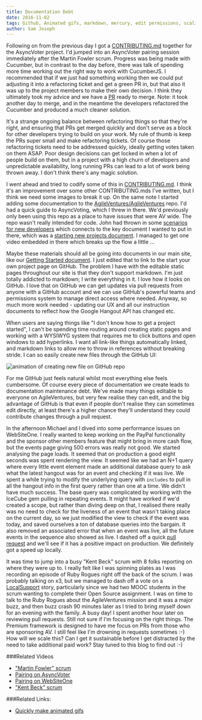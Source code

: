 ```yaml
---
title: Documentation Debt
date: 2016-11-02
tags: Github, Animated gifs, markdown, mercury, edit permissions, scaling, includes, activerecord, n+1
author: Sam Joseph
---
```


Following on from the previous day I got a [CONTRIBUTING.md](https://github.com/AgileVentures/AsyncVoter/blob/master/CONTRIBUTING.md) together for the AsyncVoter project.  I'd jumped into an AsyncVoter pairing session immediately after the Martin Fowler scrum.  Progress was being made with Cucumber, but in contrast to the day before, there was talk of spending more time working out the right way to work with CucumberJS.  I recommended that if we just had something working then we could put adjusting it into a refactoring ticket and get a green PR in, but that also it was up to the project members to make their own decision.  I think they ultimately took my advice and we have a [PR](https://github.com/AgileVentures/AsyncVoter/pull/40) ready to merge.  Note: it took another day to merge, and in the meantime the developers refactored the Cucumber and produced a much cleaner solution.

It's a strange ongoing balance between refactoring things so that they're right, and ensuring that PRs get merged quickly and don't serve as a block for other developers trying to build on your work.  My rule of thumb is keep the PRs super small and make refactoring tickets.  Of course those refactoring tickets need to be addressed quickly, ideally getting votes taken on them ASAP.  Poor design decisions can get locked in when a lot of people build on them, but in a project with a high churn of developers and unpredictable availability, long running PRs can lead to a lot of work being thrown away.  I don't think there's any magic solution.

I went ahead and tried to codify some of this in [CONTRIBUTING.md](https://github.com/AgileVentures/AsyncVoter/blob/master/CONTRIBUTING.md).  I think it's an improvement over some other CONTRIBUTING.mds I've written, but I think we need some images to break it up.  On the same note I started adding some documentation to the [AgileVentures/AgileVentures](https://github.com/AgileVentures/AgileVentures) repo.  I'd had a quick guide to AsyncVoting, which I threw in there.  We'd previously only been using this repo as a place to have issues that were AV wide.  The repo wasn't really intended for code.  John had thrown in some [scenarios for new developers](https://github.com/AgileVentures/AgileVentures/blob/master/features/new_developer.feature) which connects to the key document I wanted to put in there, which was a [starting new projects document](https://github.com/AgileVentures/AgileVentures/blob/master/STARTING_A_NEW_PROJECT.md).  I managed to get one video embedded in there which breaks up the flow a little ...

Maybe these materials should all be going into documents in our main site, like our [Getting Started document](http://www.agileventures.org/getting-started).  I just edited that to link to the start your own project page on GitHub.  The problem I have with the editable static pages throughout our site is that they don't support markdown.  I'm just totally addicted to markdown; I write everything in it.  I love how it looks on GitHub.  I love that on GitHub we can get updates via pull requests from anyone with a GitHub account and we can use GitHub's powerful teams and permissions system to manage direct access where needed.  Anyway, so much more work needed - updating our UX and all our instruction documents to reflect how the Google Hangout API has changed etc.

When users are saying things like "I don't know how to get a project started", I can't be spending time routing around creating static pages and working with a WYSIWYG system that requires me to click buttons and open windows to add hyperlinks.  I want all link-like things automatically linked, and markdown links to allow me to throw in references without breaking stride.  I can so easily create new files through the GitHub UI:

![animation of creating new file on GitHub repo](https://www.dropbox.com/s/c9nywqbxw638mw9/Screencast-2016.11.02-22.17.gif?dl=1)

For me GitHub just feels natural whilst most everything else feels cumbersome.  Of course every piece of documentation we create leads to documentation maintenance debt.  We've made many things editable to everyone on AgileVentures, but very few realise they can edit, and the big advantage of GitHub is that even if people don't realise they can sometimes edit directly, at least there's a higher chance they'll understand they could contribute changes through a pull request.

In the afternoon Michael and I dived into some performance issues on WebSiteOne.  I really wanted to keep working on the PayPal functionality and the sponsor other members feature that might bring in more cash flow, but the events page giving 500 errors was really not good.  We started analysing the page loads.  It seemed that on production a good eight seconds was spent rendering the view.  It seemed like we had an N+1 query where every little event element made an additional database query to ask what the latest hangout was for an event and checking if it was live.  We spent a while trying to modify the underlying query with `includes` to pull in all the hangout info in the first query rather than one at a time.  We didn't have much success.  The base query was complicated by working with the IceCube gem pulling in repeating events.  It might have worked if we'd created a scope, but rather than diving deep on that, I realised there really was no need to check for the liveness of an event that wasn't taking place on the current day, so we just modified the view to check if the event was today, and saved ourselves a ton of database queries into the bargain.  It also removed an associated error that when an event was live, all the future events in the sequence also showed as live.  I dashed off a quick [pull request](https://github.com/AgileVentures/WebsiteOne/pull/1378) and we'll see if it has a positive impact on production.  We definitely got a speed up locally.

It was time to jump into a busy "Kent Beck" scrum with 8 folks reporting on where they were up to.  I really felt like I was spinning plates as I was recording an episode of Ruby Rogues right off the back of the scrum.  I was probably talking on x3, but we managed to dash off a vote on a [LocalSupport](https://www.pivotaltracker.com/story/show/122459341) story, particularly since we had two MOOC students in the scrum wanting to complete their Open Source assignment.  I was on time to talk to the Ruby Rogues about the AgileVentures mission and it was a major buzz, and then buzz crash 90 minutes later as I tried to bring myself down for an evening with the family.  A busy day!  I spent another hour later on reviewing pull requests.  Still not sure if I'm focusing on the right things.  The Premium framework is designed to have me focus on PRs from those who are sponsoring AV.  I still feel like I'm drowning in requests sometimes :-) How will we scale this?  Can I get it sustainable before I get distracted by the need to take additional paid work?  Stay tuned to this blog to find out :-)

###Related Videos

* ["Martin Fowler" scrum](https://www.youtube.com/watch?v=CpHdhYFok80)
* [Pairing on AsyncVoter](https://www.youtube.com/watch?v=RkgMoF8CmD8)
* [Pairing on WebSiteOne](https://www.youtube.com/watch?v=d3YA0nG3-BY)
* ["Kent Beck" scrum](https://www.youtube.com/watch?v=f5BReS4QDZE)

###Related Links:

* [Quickly make animated gifs](https://gist.github.com/dergachev/4627207)
